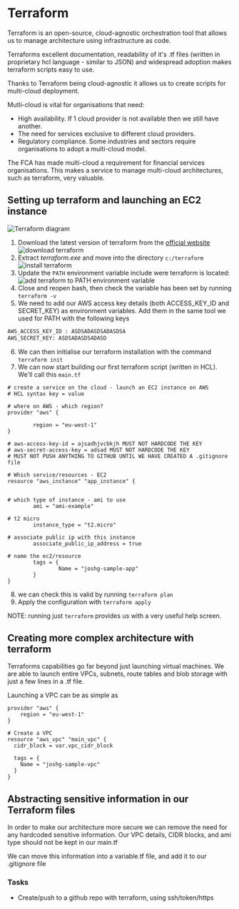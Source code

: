 # Terraform 

Terraform is an open-source, cloud-agnostic orchestration tool that allows us to manage architecture using infrastructure as code.

Terraforms excellent documentation, readability of it's .tf files (written in proprietary hcl language - similar to JSON) and widespread adoption makes terraform scripts easy to use.

Thanks to Terraform being cloud-agnostic it allows us to create scripts for multi-cloud deployment.

Mutli-cloud is vital for organisations that need:
- High availability. If 1 cloud provider is not available then we still have another.
- The need for services exclusive to different cloud providers. 
- Regulatory compliance. Some industries and sectors require organisations to adopt a multi-cloud model.

The FCA has made multi-cloud a requirement for financial services organisations. This makes a service to manage multi-cloud architectures, such as terraform, very valuable.

## Setting up terraform and launching an EC2 instance

![Terraform diagram](./images/terraform/terraform-diagram.png)

1) Download the latest version of terraform from the [official website](https://developer.hashicorp.com/terraform/install)
   ![download terraform](./images/terraform/image_1.png)
2) Extract *terraform.exe* and move into the directory `c:/terraform`
    ![install terraform](./images/terraform/image_2.png)
3) Update the `PATH` environment variable include were terraform is located:
    ![add terraform to PATH environment variable](./images/terraform/image_3.png)
4) Close and reopen bash, then check the variable has been set by running `terraform -v`
5) We need to add our AWS access key details (both ACCESS_KEY_ID and SECRET_KEY) as environment variables. Add them in the same tool we used for PATH with the following keys
```bash
AWS_ACCESS_KEY_ID : ASDSADASDSADASDSA
AWS_SECRET_KEY: ASDSADASDSADASD
```   
6) We can then initialise our terraform installation with the command `terraform init`
7) We can now start building our first terraform script (written in HCL). We'll call this `main.tf`
```hcl
# create a service on the cloud - launch an EC2 instance on AWS
# HCL syntax key = value

# where on AWS - which region?
provider "aws" {

        region = "eu-west-1"
}

# aws-access-key-id = ajsadhjvcbkjh MUST NOT HARDCODE THE KEY
# aws-secret-access-key = adsad MUST NOT HARDCODE THE KEY
# MUST NOT PUSH ANYTHING TO GITHUB UNTIL WE HAVE CREATED A .gitignore file

# Which service/resources - EC2
resource "aws_instance" "app_instance" {


# which type of instance - ami to use
        ami = "ami-example"

# t2 micro
        instance_type = "t2.micro"

# associate public ip with this instance
        associate_public_ip_address = true

# name the ec2/resource
        tags = {
                Name = "joshg-sample-app"
        }
}
```
8) we can check this is valid by running `terraform plan`   
9) Apply the configuration with `terraform apply`

NOTE: running just `terraform` provides us with a very useful help screen.

## Creating more complex architecture with terraform

Terraforms capabilities go far beyond just launching virtual machines. We are able to launch entire VPCs, subnets, route tables and blob storage with just a few lines in a .tf file.

Launching a VPC can be as simple as 
```hcl
provider "aws" {
	region = "eu-west-1"
}

# Create a VPC
resource "aws_vpc" "main_vpc" {
  cidr_block = var.vpc_cidr_block

  tags = {
    Name = "joshg-sample-vpc"
  }
}
```

## Abstracting sensitive information in our Terraform files

In order to make our architecture more secure we can remove the need for any hardcoded sensitive information. Our VPC details, CIDR blocks, and ami type should not be kept in our main.tf

We can move this information into a variable.tf file, and add it to our .gitignore file

### Tasks

- Create/push to a github repo with terraform, using ssh/token/https 